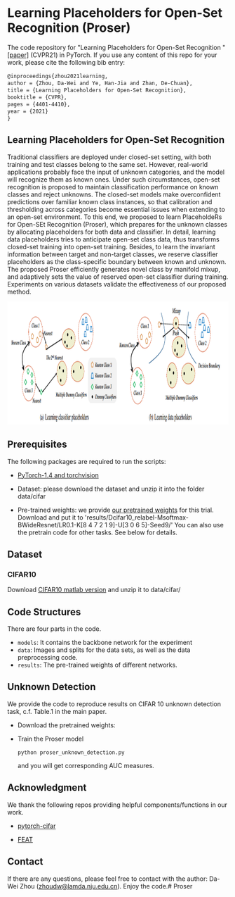 
# Learning Placeholders for Open-Set Recognition  (Proser)

The code repository for "Learning Placeholders for Open-Set Recognition
" [[paper]](https://openaccess.thecvf.com/content/CVPR2021/papers/Zhou_Learning_Placeholders_for_Open-Set_Recognition_CVPR_2021_paper.pdf) (CVPR21) in PyTorch. If you use any content of this repo for your work, please cite the following bib entry:

    @inproceedings{zhou2021learning,
    author = {Zhou, Da-Wei and Ye, Han-Jia and Zhan, De-Chuan},
    title = {Learning Placeholders for Open-Set Recognition},
    booktitle = {CVPR},
    pages = {4401-4410},
    year = {2021}
    }

## Learning Placeholders for Open-Set Recognition


Traditional classifiers are deployed under closed-set setting, with both training and test classes belong to the same set. However, real-world applications probably face the input of unknown categories, and the model will recognize them as known ones. Under such circumstances, open-set recognition is proposed to maintain classification performance on known classes and reject unknowns. The closed-set models make overconfident predictions over familiar known class instances, so that calibration and thresholding across categories become essential issues when extending to an open-set environment. To this end, we proposed to learn PlaceholdeRs for Open-SEt Recognition (Proser), which prepares for the unknown classes by allocating placeholders for both data and classifier. In detail, learning data placeholders tries to anticipate open-set class data, thus transforms closed-set training into open-set training. Besides, to learn the invariant information between target and non-target classes, we reserve classifier placeholders as the class-specific boundary between known and unknown. The proposed Proser efficiently generates novel class by manifold mixup, and adaptively sets the value of reserved open-set classifier during training. Experiments on various datasets validate the effectiveness of our proposed method.

<img src='imgs/teaser.png' width='900' height='280'>

## Prerequisites

The following packages are required to run the scripts:

- [PyTorch-1.4 and torchvision](https://pytorch.org)

- Dataset: please download the dataset and unzip it into the folder data/cifar 

- Pre-trained weights: we provide [our pretrained weights](https://drive.google.com/file/d/1Pwnetsy59fXRTgeYhUp5S0k-EqDuQ-CF/view?usp=sharing) for this trial. Download and put it to 'results/Dcifar10_relabel-Msoftmax-BWideResnet/LR0.1-K[8 4 7 2 1 9]-U[3 0 6 5]-Seed9/'  You can also use the pretrain code for other tasks. See below for details.

## Dataset

### CIFAR10
Download  [CIFAR10 matlab version](https://www.cs.toronto.edu/~kriz/cifar.html) and unzip it to data/cifar/

## Code Structures
There are four parts in the code.
 - `models`: It contains the backbone network for the experiment
 - `data`: Images and splits for the data sets, as well as the data preprocessing code.
 - `results`: The pre-trained weights of different networks.
 
## Unknown Detection
We provide the code to reproduce results on CIFAR 10 unknown detection task, c.f. Table.1 in the main paper.

- Download the pretrained weights:

- Train the Proser model 

  ```
  python proser_unknown_detection.py
  ```
  
  and you will get corresponding AUC measures.

  

 
## Acknowledgment
We thank the following repos providing helpful components/functions in our work.
- [pytorch-cifar](https://github.com/kuangliu/pytorch-cifar)

- [FEAT](https://github.com/Sha-Lab/FEAT)


## Contact 
If there are any questions, please feel free to contact with the author:  Da-Wei Zhou (zhoudw@lamda.nju.edu.cn). Enjoy the code.# Proser
